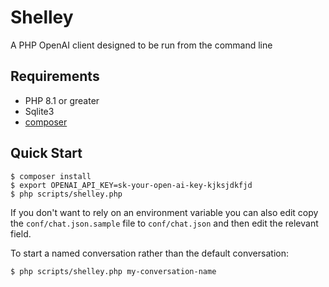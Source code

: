 # Shelley
A PHP OpenAI client designed to be run from the command line

## Requirements
* PHP 8.1 or greater
* Sqlite3
* [composer](getcomposer.org/)

## Quick Start

```
$ composer install
$ export OPENAI_API_KEY=sk-your-open-ai-key-kjksjdkfjd
$ php scripts/shelley.php
```

If you don't want to rely on an environment variable you can also edit copy the `conf/chat.json.sample` file to `conf/chat.json` and then edit the relevant field.

To start a named conversation rather than the default conversation:

```
$ php scripts/shelley.php my-conversation-name
```
